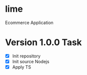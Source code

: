 # lime
Ecommerce Application 

# Version 1.0.0 Task
- [x] Init repository
- [x] Init source Nodejs
- [x] Apply TS
